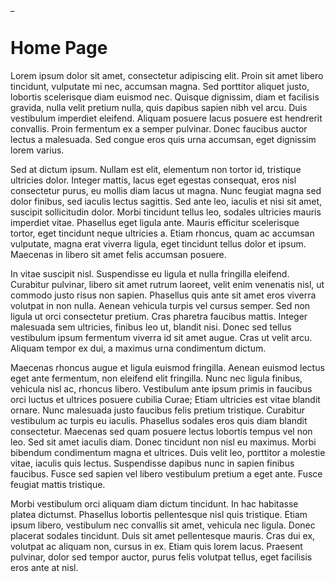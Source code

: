 <!-- ======================================================================
--- Search engine
title:          Home Page
keywords:       home page
description:    Home page of md-site-seed site.
--- Menu system
order:          
text:           
hidden:         false
umbel:          false
--- Page properties
id:             
document:       
layout:         
searchable:     true
======================================================================= -->_

# Home Page

Lorem ipsum dolor sit amet, consectetur adipiscing elit. Proin sit amet libero
tincidunt, vulputate mi nec, accumsan magna. Sed porttitor aliquet justo,
lobortis scelerisque diam euismod nec. Quisque dignissim, diam et facilisis
gravida, nulla velit pretium nulla, quis dapibus sapien nibh vel arcu. Duis
vestibulum imperdiet eleifend. Aliquam posuere lacus posuere est hendrerit
convallis. Proin fermentum ex a semper pulvinar. Donec faucibus auctor lectus
a malesuada. Sed congue eros quis urna accumsan, eget dignissim lorem varius.

Sed at dictum ipsum. Nullam est elit, elementum non tortor id, tristique
ultricies dolor. Integer mattis, lacus eget egestas consequat, eros nisl
consectetur purus, eu mollis diam lacus ut magna. Nunc feugiat magna sed dolor
finibus, sed iaculis lectus sagittis. Sed ante leo, iaculis et nisi sit amet,
suscipit sollicitudin dolor. Morbi tincidunt tellus leo, sodales ultricies
mauris imperdiet vitae. Phasellus eget ligula ante. Mauris efficitur scelerisque
tortor, eget tincidunt neque ultricies a. Etiam rhoncus, quam ac accumsan
vulputate, magna erat viverra ligula, eget tincidunt tellus dolor et ipsum.
Maecenas in libero sit amet felis accumsan posuere.

In vitae suscipit nisl. Suspendisse eu ligula et nulla fringilla eleifend.
Curabitur pulvinar, libero sit amet rutrum laoreet, velit enim venenatis nisl,
ut commodo justo risus non sapien. Phasellus quis ante sit amet eros viverra
volutpat in non nulla. Aenean vehicula turpis vel cursus semper. Sed non ligula
ut orci consectetur pretium. Cras pharetra faucibus mattis. Integer malesuada
sem ultricies, finibus leo ut, blandit nisi. Donec sed tellus vestibulum ipsum
fermentum viverra id sit amet augue. Cras ut velit arcu. Aliquam tempor ex dui,
a maximus urna condimentum dictum.

Maecenas rhoncus augue et ligula euismod fringilla. Aenean euismod lectus eget
ante fermentum, non eleifend elit fringilla. Nunc nec ligula finibus, vehicula
nisl ac, rhoncus libero. Vestibulum ante ipsum primis in faucibus orci luctus
et ultrices posuere cubilia Curae; Etiam ultricies est vitae blandit ornare.
Nunc malesuada justo faucibus felis pretium tristique. Curabitur vestibulum ac
turpis eu iaculis. Phasellus sodales eros quis diam blandit consectetur.
Maecenas sed quam posuere lectus lobortis tempus vel non leo. Sed sit amet
iaculis diam. Donec tincidunt non nisl eu maximus. Morbi bibendum condimentum
magna et ultrices. Duis velit leo, porttitor a molestie vitae, iaculis quis
lectus. Suspendisse dapibus nunc in sapien finibus faucibus. Fusce sed sapien
vel libero vestibulum pretium a eget ante. Fusce feugiat mattis tristique.

Morbi vestibulum orci aliquam diam dictum tincidunt. In hac habitasse platea
dictumst. Phasellus lobortis pellentesque nisl quis tristique. Etiam ipsum
libero, vestibulum nec convallis sit amet, vehicula nec ligula. Donec placerat
sodales tincidunt. Duis sit amet pellentesque mauris. Cras dui ex, volutpat ac
aliquam non, cursus in ex. Etiam quis lorem lacus. Praesent pulvinar, dolor sed
tempor auctor, purus felis volutpat tellus, eget facilisis eros ante at nisl. 

